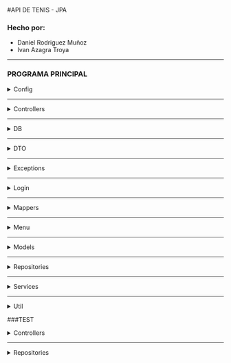 #API DE TENIS - JPA 
### Hecho por: 
- Daniel Rodriguez Muñoz
- Ivan Azagra Troya

---
### PROGRAMA PRINCIPAL

<details>
  <summary>Config</summary>

### ApplicationProperties:

Esta clase simplemente se encarga de cargar las propiedades del fichero 
application.properties y si no lo consigue devuelve una IOException.
</details>

---

<details>
  <summary>Controllers</summary>

Los controladores se encargan de llamar a los servicios para que hagan sus respectivas 
funciones y de pasar a JSON lo que dichos servicios devuelvan, o un string de error si 
estos devuelven null, ya sea por un error o porque se ha buscado algo que no figura en la BD.

Son objects, por lo que son singletons thread-safe. Esta decisión se tomó para asegurarnos de que 
siempre que se haga una operacion en el programa, se pase por los mismos objetos controller, y no haya 
multiples objetos instanciados de estos cuando sería redundante.

Cada controlador tiene su(s) servicio(s) y las siguientes funciones (a excepcion de unos 
pocos, que tienen funciones especificas, que trataremos mas adelante):
---
La funcion findAllX (donde X es el tipo de objeto que devuelve en JSON) 
hace una llamada al servicio correspondiente y el resultado (una lista de X) lo pasa a string, por lo que 
la lista llama al toString de cada elemento. Metodo el cual tienen modificados los DTO para que al llamarse, se 
devuelvan a si mismos en JSON.

```kotlin 
suspend fun findAllUsers(): String {
    [...]
}
```
---
La funcion findXById(id) hace una llamada al servicio correspondiente 
y el resultado (X?) lo pasa a JSON si existe, y si devuelve un nulo devuelve un 
string con un mensaje de error diciendo que no se pudo encontrar.

Esta forma de gestionar los errores será muy usada a lo largo de esta practica, ya que asi nos 
evitamos tirar excepciones y hacer try catch por un tubo. Simplemente hacemos que las cosas 
devuelvan nulo si hay un error y al final si recibimos un nulo ponemos un mensaje de error pero sin 
tirar excepcion y por tanto sin tirar abajo el programa. Las unicas excepciones que podrian saltar estan en 
zonas que ni siquiera deberian ser accesibles mediante el uso de los menus (semi)implementados.
```kotlin
suspend fun getUserById(id: UUID): String {
    [...]
}
```
---
La funcion insertX(dto) hace una llamada de creacion al servicio correspondiente y 
el resultado (Xdto) lo pasa a JSON
```kotlin
suspend fun insertUser(dto: UserDTO): String {
    [...]
}
```
---
La funcion deleteX(dto) hace una llamada de borrado al servicio correspondiente y 
si el resultado es true(que significa que se ha borrado exitosamente
), devuelve el dto pasado por parametro en JSON. Si devuelve false, returnea el mensaje de 
error de que no se ha podido borrar X .
```kotlin
suspend fun deleteUser(dto: UserDTO): String {
    [...]
}
```
---
#### CASOS ESPECIALES: 

Las funciones getXbyY(campo: T) funcionan todas de la misma manera, excepto para user, porque en UserRepository hicimos 
consultas personalizadas (innecesarias, ya que todo se puede hacer con las operaciones CRUD y encima las 
consultas personalizadas son mas costosas para la BD, pero queriamos ponerlas en la práctica para practicarlas).

Generalmente, funcionan haciendo un findAllX y luego filtrandolo por Y; de esta manera 
obtenemos una lista filtrada por lo que queramos, que pasamos finalmente a toString y eso es lo que devolvemos.

Para el caso particular de Users, simplemente llamamos a las correspondientes funciones del servicio y lo que devuelven (UserDTO?) 
lo pasamos a JSON o si nos devolvio un nulo devolvemos un string de mensaje de error.

En el caso de Users tambien están getUserBy[Email/Phone]ForLogin: estas funciones 
hacen lo mismo de llamar al servicio pero devuelven directamente lo que devuelve el servicio, sin pasar a JSON. Estas funciones, como 
su nombre indica, existen unicamente para la clase Login, que necesita el objeto, no el JSON, pero no queriamos que accediese directamente a los servicios ni 
mucho menos a los repositorios, asique hicimos que los controladores se encargaran de ello.
```kotlin
suspend fun getUserByEmail(email: String): String {
    [...]
}
```
--- 

</details>

---

<details>
  <summary>DB</summary>

### Data.kt 

Esta clase tiene los datos iniciales de la base de datos, asi como las funciones necesarias para inicializarlos.

### HibernateManager

El controlador de la base de datos. Puede abrir y cerrar conexiones con la BD, asi como iniciar y commitear 
transacciones en la misma. Todo ello gracias a los metodos open(), close(), 
query() y transaction()

</details>

---

<details>
  <summary>DTO</summary>

Son las clases POKO con las que trabajará el programa fuera de los repositorios y la BD. 
Tienen los metodos fromJSON y toJSON (que el nombre los explica solos) y tienen un toString overrideado para que 
las devuelva como JSON al llamarlo, usando la libreria de Gson (que honestamente, no sabemos por que las listas no las pasa tambien a JSON cuando deberia hacerlo, pero 
bueno).
Algunas tienen la etiqueta @Expose porque en los metodos que las pasan a JSON hemos puesto un
excludeFieldsWithoutExposeAnnotation. Esto está asi porque las fechas daban problemas, asique para algunas clases 
hemos creado unas fechasString que se crean automaticamente al instanciar el objeto en base a las fechas que tengan. Estas son las que se mostraran en el JSON.

Todos los campos que tengan que ser calcuados automaticamente (como precios) se hacen en el constructor de los DTOs automaticamente. Asi no hay riesgo 
de incongruencias.
</details>

---

<details>
  <summary>Exceptions</summary>

### MapperException

Esta clase hereda de Exception pero con el mensaje de "Error en el mapper."

No tiene nada mas porque una piedra tiene más imaginacion que nosotros.
</details>

---

<details>
  <summary>Login</summary>

Este archivo consta de dos funciones: login() y register(), y ambas devuelven un UserDTO.

Ambas funciones son usadas en el principio del programa para, como su nombre indica, loguearse o registrarse.

Al loguearte, introduces tu email y contraseña, y el programa lanza una consulta asincronamente buscando un usuario 
con ese email. Si no encuentra el usuario, o la contraseña introducida (una vez encriptada) no coincide con la del 
usuario recuperado, le dice al cliente que las credenciales son incorrectas, sin especificar si el fallo esta en la contraseña o el email 
para evitar vulnerabilidades, y le dice si quiere salir del programa o continuar intentando loguearse. Si el usuario decide salir, hace un 
exitProcess(0), y de querer continuar, vuelve a pedir credenciales desde el principio.

Si te logueas como administrador porque introduces bien la contraseña y correo del admin, tendras acceso a un menu distinto del de los trabajadores y usuarios.

Al registrarte, introduces tus datos (nombre, apellido, numero de telefono, email, contraseña, repetir contraseña) 
y el programa lanza una consulta para comprobar si ya hay un usuario con el mismo email o numero de telefono. Si no lo hay, se crea un nuevo usuario en la base de datos CON EL ROL DE CLIENTE 
y devuelve el usuario creado. Si coincide el email o el telefono con el de otro usuario, o la contraseña no coincide con la contraseña repetida, te dice que los parametros son incorrectos (sin decir si lo incorrecto es el email o el numero de telefono) y te pregunta si 
quieres salir del programa o volver a intentarlo. Si le das a salir hace un exitProcess(0)
</details>

---

<details>
  <summary>Mappers</summary>

Estas clases se encargan de pasar de DTO a modelo y de modelo a DTO, haciendo las alteraciones necesarias, como cifrar las contraseñas de los usuarios o, en el caso especifico de los pedidos, 
a la hora de pasar de pedido a PedidoDTO, como este ultimo tiene una lista de tareas y turnos, el Mapper llama a los repositorios de tareas y turnos, hace un findAll de ambos y 
filtra las listas resultantes para quedarse solo con aquellas tareas y turnos que pertenezcan a ese pedido. Luego 
le pasa esas listas al constructor del DTO para crearlo. Esto esta hecho asi porque en la base de datos (y por tanto 
en el modelo), el pedido no tiene listas de nada, porque no queriamos que estas relaciones fuesen bidireccionales.
</details>

---

<details>
  <summary>Menu</summary>

Como es lo que menos tiene que ver con Acceso a Datos, será lo que menos expliquemos, que tampoco es plan de hacer esto innecesariamente largo (sobretodo 
tambien porque no esta implementado del todo, ya que no teniamos mas tiempo).

Basicamente, esta carpeta entera se encarga de proporcionarle al usuario una "interfaz" con la que interactuar con la aplicacion por consola.
</details>

---

<details>
  <summary>Models</summary>

Los modelos son clases POKO de lo que va a ser guardado en la base de datos.

Todos ellos constan de las etiquetas @Entity (para que tengan su respectiva tabla en la BD), 
@Table (para renombrar dicha tabla) y una @NamedQuery que es para el findAll.

Para sus atributos, el id esta marcado como @Id (para indicar que es 
el id de la entidad), @GenericGenerator(...) (para que hibernate sepa que es un uuid, si no daba problemas), 
@Column (para renombrar campos) y @Type(para indicarle que es tipo "uuid-char") (si no daba problemas).

Los modelos que presentan herencia (maquinas y tareas) tienen a la clase padre con la anotacion adicional 
@Inheritance(strategy = "InheritanceType.JOINED") porque queriamos que la base de datos 
tuviera una tabla por cada clase, y gracias a JOINED la base de datos creará una tabla para la clase padre y 
otra tabla para cada una de las hijas (sin ponerle a esas tablas los campos de la padre, simplemente referenciara a la 
clase padre). Asi nos evitamos tener una supertabla Tarea/Maquina con millones de campos nulos y nos evitamos tambien tener 
tablas con campos duplicados. 

Los campos que expresan una relacion muchos a uno (ManyToOne) tienen la etiqueta @ManyToOne seguida de @JoinColumn, 
donde entre parentesis se le expresa el nombre que tendra el campo en esta tabla, el nombre del campo al que referencia, y si 
admite nulos o no. Gracias a estas etiquetas podemos hacer las relaciones del programa. No hemos usado ni OneToMany, ni OneToOne, ni ManyToMany 
porque no hemos necesitado de ellas (y no queremos bidireccionalidad).

Los campos que fuesen fechas los hemos puesto con las etiquietas @Type(type = "org.hibernate.type.LocalDateTimeType")
y @CreationTimestamp porque si no daba problemas.

</details>

---

<details>
  <summary>Repositories</summary>

Se encargan de hacer las operaciones CRUD (y en el caso de Users, un par mas) necesarias para que el programa funcione. 

Implementan la interfaz ICRUDRepository que les obliga a tener al menos un readAll, findById, 
create y delete.

---

###Read All 

Primero crea una lista mutable vacia del objeto que queramos devolver, luego abre una transaccion y 
como query hace una TypedQuery<T> llamando al metodo createNamedQuery del manager del controlador de la BD, y 
a ese metodo se le introduce por parametro el nombre de la namedQuery descrita en el modelo, asi como la clase del modelo 
a la que pertenece dicha NamedQuery.

Luego la lista se actualiza al resultList de la query, se finaliza la transaccion y se devuelve la lista.
```kotlin
override suspend fun readAll(): List<T> = withContext(Dispatchers.IO) {
    var result = mutableListOf<T>()
    HibernateManager.transaction {
        val query: TypedQuery<T> = HibernateManager.manager.createNamedQuery("T.findAll", T::class.java)
        result = query.resultList
    }
    result
}
```
Nota: * Donde en el codigo pone T no se refiere a un generico, sino al tipo que sea el repositorio, por ejemplo: Adquisicion.

---

###Find by ID

Setea el resultado a nulo, inicia transaccion, busca por ID, cierra transaccion y devuelve el resultado.
```kotlin
override suspend fun findById(id: UUID): T? = withContext(Dispatchers.IO) {
    var result: T? = null
    HibernateManager.transaction {
        result = HibernateManager.manager.find(T::class.java, id)
    }
    result
}
```

---

###Insert

Inicia transaccion, crea o actualiza (dependiendo de si ya existe o no ese objeto en la BD), cierra transaccion y 
devuelve el objeto pasado por parametro.
```kotlin
override suspend fun create(entity: Adquisicion): Adquisicion = withContext(Dispatchers.IO) {
    HibernateManager.transaction {
        HibernateManager.manager.merge(entity)
    }
    entity
}
```

---

###Delete
Setea el resultado a falso, inicia transaccion, busca por id la entidad pasada por parametro, si la encuentra 
la borra y setea el resultado a true, si no no hace nada, cierra transaccion y devuelve el resultado.

Es importante que el remove lo haga sobre el objeto recuperado por el findById y no sobre el pasado por parametro, ya que 
el objeto requiere de estar en la misma sesion para poder ser borrado.
```kotlin
override suspend fun delete(entity: Adquisicion): Boolean = withContext(Dispatchers.IO) {
    var result = false
    HibernateManager.transaction {
        val adquisicion = HibernateManager.manager.find(Adquisicion::class.java, entity.id)
        adquisicion?.let {
            HibernateManager.manager.remove(it)
            result = true
        }
    }
    result
}
```

--- 

## Casos especiales de User 

### Find by Email/Phone/Perfil 

Crea una lista mutable de usuarios, inicia la transaccion, crea una query en la que busca por el campo X, 
le setea a la query como parametro el que queremos y actualiza la lista mutable al resultList de la query; 
Cierra la transaccion y devuelve la lista.

```kotlin
suspend fun findByPerfil(profile: Profile): List<User> = withContext(Dispatchers.IO) {
    var result = mutableListOf<User>()
    HibernateManager.transaction {
        val query: TypedQuery<User> = manager.createQuery(
            "select u from User u where u.perfil = :profile", User::class.java)
        query.setParameter("profile", profile)
        result = query.resultList
    }
    result
}
```

</details>

---

<details>
  <summary>Services</summary>

Los servicios tienen un repositorio inyectado por constructor y, gracias a este y al mapper, 
se encargara de llamar al repositorio para que haga las operaciones CRUD necesarias pero lo que 
dicho repositorio devuelva, el servicio lo transformara en DTO gracias al mapper y devolvera eso. 

En esencia, para los create y delete recibe un DTO y devuelve un DTO, haciendo un insert/delete 
del DTO mapeado a Modelo, y el resultado lo pasará de Modelo de vuelta a DTO, devolviendo el susodicho DTO.
Para findAll y findById simplemente el Modelo o lista de modelos los pasa a DTO o lista de DTOs y los devuelve.

Los servicios son simples porque queriamos que el bulto de la logica de negocio estuviera en los controladores.

Todos extienden de la clase abstracta BaseService, que tiene ya hechos los metodos crud pero sin pasar a DTO.

</details>

---

<details>
  <summary>Util</summary>

Un archivo con funciones de utilidad varias:
- Encode codifica un string dado a SHA-512 y devuelve el string codificado.
- BetweenXandY coge un string pasado por parametro y lo intenta convertir a Int. Si no 
puede, da un nulo (y si da un nulo returnea false) y si puede y ese numero se encuentra entre X e Y (inclusive) 
returnea true. Returnea false si el numero pasado a int no está entre esos valores inclusive.
- waitingText recibe por parametro un Deferred y printea un puntito cada 0.1s en grupos de tres puntitos
hasta que ese deferred sea completado.

</details>

###TEST

<details>
  <summary>Controllers</summary>

Clases para testar unitariamente los controladores usando MockK (y JUnit). 
</details>

---

<details>
  <summary>Repositories</summary>

Clases para testear (unitariamente, aunque tecnicamente seria 
de integracion porque por debajo usa hibernate, pero se asume que hibernate esta 
completamente testeado) los repositorios usando JUnit.
</details>